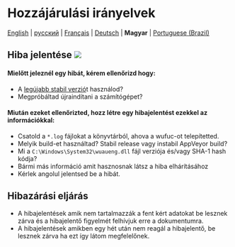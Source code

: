 # Hozzájárulási irányelvek

[English](../CONTRIBUTING.md) | [русский](CONTRIBUTING.ru-RU.md) | [Français](CONTRIBUTING.fr-FR.md) | [Deutsch](CONTRIBUTING.de-DE.md) | **Magyar** | [Portuguese (Brazil)](CONTRIBUTING.pt-BR.md)

## Hiba jelentése [![](https://isitmaintained.com/badge/resolution/zeffy/wufuc.svg)](https://isitmaintained.com/project/zeffy/wufuc)

#### Mielőtt jeleznél egy hibát, kérem ellenőrizd hogy:

- A  [legújabb stabil verzió](../../releases/latest)t használod?
- Megpróbáltad újraindítani a számítógépet?

#### Miután ezeket ellenőrizted, hozz létre egy hibajelentést ezekkel az információkkal:

- Csatold a `*.log` fájlokat a könyvtárból, ahova a wufuc-ot telepítetted.
- Melyik build-et használtad? Stabil release vagy instabil AppVeyor build?
- Mi a `C:\Windows\System32\wuaueng.dll` fájl verziója és/vagy SHA-1 hash kódja?
- Bármi más információ amit hasznosnak látsz a hiba elhárításához
- Kérlek angolul jelentsed be a hibát.

## Hibazárási eljárás

- A hibajelentések amik nem tartalmazzák a fent kért adatokat be lesznek zárva és a hibajelentő figyelmét felhívjuk erre a dokumentumra.
- A hibajelentések amikben egy hét után nem reagál a hibajelentő, be lesznek zárva ha ezt így látom megfelelőnek.
